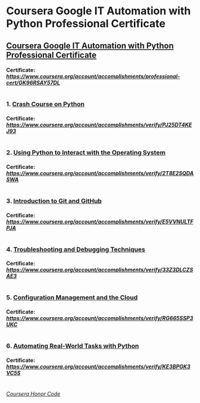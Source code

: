# Coursera Google IT Automation with Python Professional Certificate


## [Coursera Google IT Automation with Python Professional Certificate](https://www.coursera.org/professional-certificates/google-it-automation)
####    **Certificate:** _https://www.coursera.org/account/accomplishments/professional-cert/GK96RSAY57DL_
#

### 1. [Crash Course on Python](https://www.coursera.org/learn/python-crash-course?specialization=google-it-automation)

####    **Certificate:** _https://www.coursera.org/account/accomplishments/verify/PJ25DT4KEJ93_
#
### 2. [Using Python to Interact with the Operating System](https://www.coursera.org/learn/python-operating-system?specialization=google-it-automation)

####    **Certificate:** _https://www.coursera.org/account/accomplishments/verify/2T8E2SQDASWA_
#   
### 3. [Introduction to Git and GitHub](https://www.coursera.org/learn/introduction-git-github?specialization=google-it-automation)

####    **Certificate:** _https://www.coursera.org/account/accomplishments/verify/E5VVNULTFPJA_
#   
### 4. [Troubleshooting and Debugging Techniques](https://www.coursera.org/learn/troubleshooting-debugging-techniques?specialization=google-it-automation)

####    **Certificate:** _https://www.coursera.org/account/accomplishments/verify/33Z3DLCZSAE3_
#
### 5. [Configuration Management and the Cloud](https://www.coursera.org/learn/configuration-management-cloud?specialization=google-it-automation)

####    **Certificate:** _https://www.coursera.org/account/accomplishments/verify/RG665SSP3UKC_
#
### 6. [Automating Real-World Tasks with Python](https://www.coursera.org/learn/automating-real-world-tasks-python?specialization=google-it-automation)

####    **Certificate:** _https://www.coursera.org/account/accomplishments/verify/KE3BPGK3VC5S_
#

[*Coursera Honor Code*](https://www.coursera.support/s/article/209818863-Coursera-Honor-Code?language=en_US)
